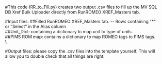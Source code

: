 #This code (RR_to_Fill.py) creates two output .csv files to fill up the MV SQL DB Xref Bulk Uploader directly from RunROMEO XREF_Masters tab.

#Input files:
##Filled RunROMEO XREF_Masters tab. -- Rows containing "*" or "Select" in the Alias column \
##Unit_Dict: containing a dictionary to map unit to type of units. \
##PIMS ROM map: contains a dictionary to map ROMEO tags to PIMS tags. \

#Output files: please copy the .csv files into the template yourself. This will allow you to double check that all things are right.
